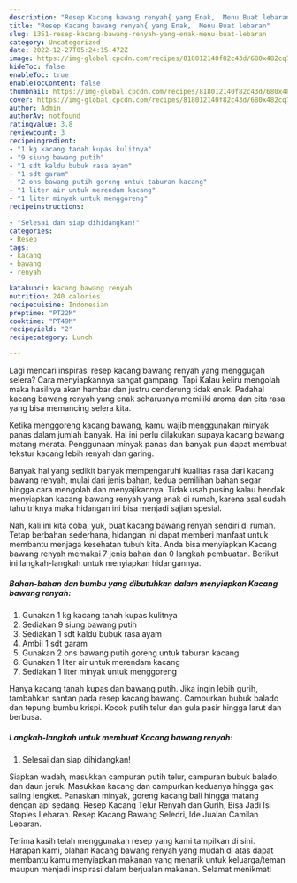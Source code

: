 ```yaml
---
description: "Resep Kacang bawang renyah{ yang Enak,  Menu Buat lebaran"
title: "Resep Kacang bawang renyah{ yang Enak,  Menu Buat lebaran"
slug: 1351-resep-kacang-bawang-renyah-yang-enak-menu-buat-lebaran
category: Uncategorized
date: 2022-12-27T05:24:15.472Z
image: https://img-global.cpcdn.com/recipes/818012140f82c43d/680x482cq70/kacang-bawang-renyah-foto-resep-utama.jpg
hideToc: false
enableToc: true
enableTocContent: false
thumbnail: https://img-global.cpcdn.com/recipes/818012140f82c43d/680x482cq70/kacang-bawang-renyah-foto-resep-utama.jpg
cover: https://img-global.cpcdn.com/recipes/818012140f82c43d/680x482cq70/kacang-bawang-renyah-foto-resep-utama.jpg
author: Admin
authorAv: notfound
ratingvalue: 3.8
reviewcount: 3
recipeingredient:
- "1 kg kacang tanah kupas kulitnya"
- "9 siung bawang putih"
- "1 sdt kaldu bubuk rasa ayam"
- "1 sdt garam"
- "2 ons bawang putih goreng untuk taburan kacang"
- "1 liter air untuk merendam kacang"
- "1 liter minyak untuk menggoreng"
recipeinstructions:

- "Selesai dan siap dihidangkan!"
categories:
- Resep
tags:
- kacang
- bawang
- renyah

katakunci: kacang bawang renyah 
nutrition: 240 calories
recipecuisine: Indonesian
preptime: "PT22M"
cooktime: "PT49M"
recipeyield: "2"
recipecategory: Lunch

---
```



Lagi mencari inspirasi resep kacang bawang renyah yang menggugah selera? Cara menyiapkannya sangat gampang. Tapi Kalau keliru mengolah maka hasilnya akan hambar dan justru cenderung tidak enak. Padahal kacang bawang renyah yang enak seharusnya memiliki aroma dan cita rasa yang bisa memancing selera kita.


Ketika menggoreng kacang bawang, kamu wajib menggunakan minyak panas dalam jumlah banyak. Hal ini perlu dilakukan supaya kacang bawang matang merata. Penggunaan minyak panas dan banyak pun dapat membuat tekstur kacang lebih renyah dan garing.

Banyak hal yang sedikit banyak mempengaruhi kualitas rasa dari kacang bawang renyah, mulai dari jenis bahan, kedua pemilihan bahan segar hingga cara mengolah dan menyajikannya. Tidak usah pusing kalau hendak menyiapkan kacang bawang renyah yang enak di rumah, karena asal sudah tahu triknya maka hidangan ini bisa menjadi sajian spesial.


Nah, kali ini kita coba, yuk, buat kacang bawang renyah sendiri di rumah. Tetap berbahan sederhana, hidangan ini dapat memberi manfaat untuk membantu menjaga kesehatan tubuh kita. Anda bisa menyiapkan Kacang bawang renyah memakai 7 jenis bahan dan 0 langkah pembuatan. Berikut ini langkah-langkah untuk menyiapkan hidangannya.

<!--inarticleads1-->

##### Bahan-bahan dan bumbu yang dibutuhkan dalam menyiapkan Kacang bawang renyah:

1. Gunakan 1 kg kacang tanah kupas kulitnya
1. Sediakan 9 siung bawang putih
1. Sediakan 1 sdt kaldu bubuk rasa ayam
1. Ambil 1 sdt garam
1. Gunakan 2 ons bawang putih goreng untuk taburan kacang
1. Gunakan 1 liter air untuk merendam kacang
1. Sediakan 1 liter minyak untuk menggoreng


Hanya kacang tanah kupas dan bawang putih. Jika ingin lebih gurih, tambahkan santan pada resep kacang bawang. Campurkan bubuk balado dan tepung bumbu krispi. Kocok putih telur dan gula pasir hingga larut dan berbusa. 

<!--inarticleads2-->

##### Langkah-langkah untuk membuat Kacang bawang renyah:


1. Selesai dan siap dihidangkan!

Siapkan wadah, masukkan campuran putih telur, campuran bubuk balado, dan daun jeruk. Masukkan kacang dan campurkan keduanya hingga gak saling lengket. Panaskan minyak, goreng kacang bali hingga matang dengan api sedang. Resep Kacang Telur Renyah dan Gurih, Bisa Jadi Isi Stoples Lebaran. Resep Kacang Bawang Seledri, Ide Jualan Camilan Lebaran. 

Terima kasih telah menggunakan resep yang kami tampilkan di sini. Harapan kami, olahan Kacang bawang renyah yang mudah di atas dapat membantu kamu menyiapkan makanan yang menarik untuk keluarga/teman maupun menjadi inspirasi dalam berjualan makanan. Selamat menikmati

